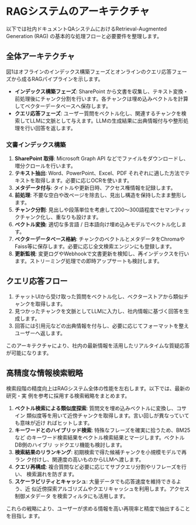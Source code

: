 # RAGシステムのアーキテクチャ

以下では社内ドキュメントQAシステムにおけるRetrieval-Augmented Generation (RAG) の基本的な処理フローと必要要件を整理します。

## 全体アーキテクチャ
図1はオフラインのインデックス構築フェーズとオンラインのクエリ応答フェーズから成るRAGパイプラインを示します。

- **インデックス構築フェーズ**: SharePoint から文書を収集し、テキスト変換・前処理後にチャンク分割を行います。各チャンクは埋め込みベクトルを計算してベクターデータベースへ保存します。
- **クエリ応答フェーズ**: ユーザー質問をベクトル化し、関連するチャンクを検索してLLMに文脈として与えます。LLMの生成結果に出典情報付与や整形処理を行い回答を返します。

### 文書インデックス構築
1. **SharePoint 取得**: Microsoft Graph API などでファイルをダウンロードし、増分クロールを行います。
2. **テキスト抽出**: Word、PowerPoint、Excel、PDF それぞれに適した方法でテキストを取得します。必要に応じOCRを使います。
3. **メタデータ付与**: タイトルや更新日時、アクセス権情報を記録します。
4. **前処理**: 不要な空白や改ページを除去し、見出し構造を保持したまま整形します。
5. **チャンク分割**: 見出しや段落単位を考慮して200〜300語程度でセマンティックチャンク化し、重なりも設けます。
6. **ベクトル変換**: 適切な多言語 / 日本語向け埋め込みモデルでベクトル化します。
7. **ベクターデータベース格納**: チャンクのベクトルとメタデータをChromaやFaiss等に保存します。必要に応じ全文検索エンジンにも登録します。
8. **更新監視**: 変更ログやWebhookで文書更新を検知し、再インデックスを行います。ストリーミング処理での即時アップサートも検討します。

## クエリ応答フロー
1. チャットUIから受け取った質問をベクトル化し、ベクターストアから類似チャンクを取得します。
2. 見つかったチャンクを文脈としてLLMに入力し、社内情報に基づく回答を生成します。
3. 回答には引用元などの出典情報を付与し、必要に応じてフォーマットを整えユーザーへ返します。

このアーキテクチャにより、社内の最新情報を活用したリアルタイムな質疑応答が可能になります。

## 高精度な情報検索戦略
検索段階の精度向上はRAGシステム全体の性能を左右します。以下では、最新の研究・実
例を参考に採用する検索戦略をまとめます。

1. **ベクトル検索による類似度探索**: 質問文を埋め込みベクトルに変換し、コサイン
   類似度等を用いて近傍チャンクを取得します。言い回しが異なっていても意味が近け
   ればヒットします。
2. **キーワードとのハイブリッド検索**: 特殊なフレーズを確実に拾うため、BM25など
   のキーワード検索結果をベクトル検索結果とマージします。ベクトルDB側のハイブリ
   ッドクエリ機能も検討します。
3. **検索結果のリランキング**: 初期検索で得た候補チャンクを小規模モデルで再ラン
   ク付けし、関連度の高いものからLLMへ渡します。
4. **クエリ再構成**: 複合質問など必要に応じてサブクエリ分割やリフレーズを行い、
   検索漏れを防ぎます。
5. **スケーラビリティとキャッシュ**: 大量データでも応答速度を維持できるよう、近
   似近傍探索アルゴリズムやクエリキャッシュを利用します。アクセス制御メタデータ
   を検索フィルタにも活用します。

これらの戦略により、ユーザーが求める情報を高い再現率と精度で抽出することを目指し
ます。
